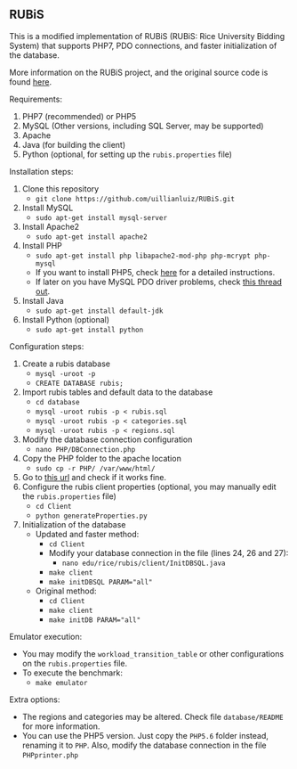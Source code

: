 ## RUBiS

This is a modified implementation of RUBiS (RUBiS: Rice University Bidding System) that supports PHP7, PDO connections, and faster initialization of the database.

More information on the RUBiS project, and the original source code is found [here](http://rubis.ow2.org/).

Requirements:

1. PHP7 (recommended) or PHP5
2. MySQL (Other versions, including SQL Server, may be supported)
3. Apache
4. Java (for building the client)
5. Python (optional, for setting up the `rubis.properties` file)

Installation steps:

1. Clone this repository
    * `git clone https://github.com/uillianluiz/RUBiS.git`
2. Install MySQL
    * `sudo apt-get install mysql-server`
3. Install Apache2
    * `sudo apt-get install apache2`
3. Install PHP
    * `sudo apt-get install php libapache2-mod-php php-mcrypt php-mysql`
    * If you want to install PHP5, check [here](https://askubuntu.com/questions/761713/how-can-i-downgrade-from-php-7-to-php-5-6-on-ubuntu-16-04/762161#762161) for a detailed instructions.
    * If later on you have MySQL PDO driver problems, check [this thread out](https://stackoverflow.com/a/42929132).
4. Install Java
    * `sudo apt-get install default-jdk`
5. Install Python (optional)
    * `sudo apt-get install python`

Configuration steps:

1. Create a rubis database
    * `mysql -uroot -p`
    * `CREATE DATABASE rubis;`
2. Import rubis tables and default data to the database
    * `cd database`
    * `mysql -uroot rubis -p < rubis.sql`
    * `mysql -uroot rubis -p < categories.sql`
    * `mysql -uroot rubis -p < regions.sql`
4. Modify the database connection configuration
    * `nano PHP/DBConnection.php`
5. Copy the PHP folder to the apache location
    * `sudo cp -r PHP/ /var/www/html/`
6. Go to [this url](http://localhost/PHP/BrowseCategories.php) and check if it works fine.
6. Configure the rubis client properties (optional, you may manually edit the `rubis.properties` file)
    * `cd Client`
    * `python generateProperties.py`
7. Initialization of the database
    * Updated and faster method:
        * `cd Client`
        * Modify your database connection in the file (lines 24, 26 and 27):
          * `nano edu/rice/rubis/client/InitDBSQL.java`
        * `make client`
        * `make initDBSQL PARAM="all"`
    * Original method:
        * `cd Client`
        * `make client`
        * `make initDB PARAM="all"`

Emulator execution:

* You may modify the `workload_transition_table` or other configurations on the `rubis.properties` file.
* To execute the benchmark:
    * `make emulator`

Extra options:

* The regions and categories may be altered. Check file `database/README` for more information.
* You can use the PHP5 version. Just copy the `PHP5.6` folder instead, renaming it to `PHP`. Also, modify the database connection in the file `PHPprinter.php`
